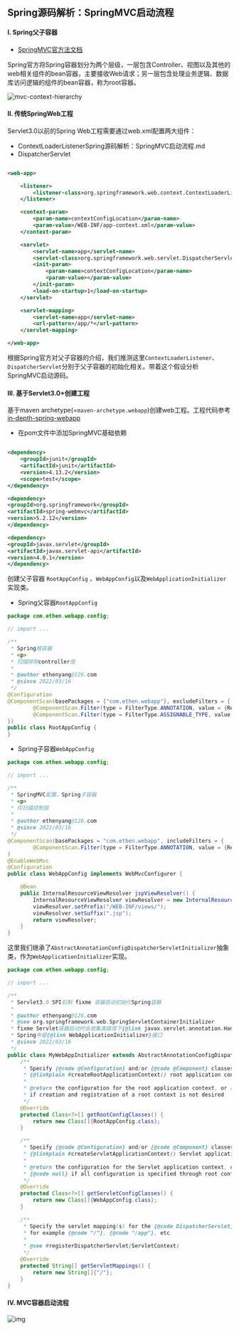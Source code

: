 ## Spring源码解析：SpringMVC启动流程

#### I. Spring父子容器

- [SpringMVC官方法文档](https://docs.spring.io/spring-framework/docs/5.3.10/reference/html/web.html#spring-web)

Spring官方将Spring容器划分为两个层级，一层包含Controller、视图以及其他的web相关组件的bean容器，主要接收Web请求；另一层包含处理业务逻辑、数据库访问逻辑的组件的bean容器，称为root容器。

![mvc-context-hierarchy](/docs/markdown/imgs/mvc-context-hierarchy.png)

#### II. 传统SpringWeb工程

Servlet3.0以前的Spring Web工程需要通过web.xml配置两大组件：

- ContextLoaderListenerSpring源码解析：SpringMVC启动流程.md
- DispatcherServlet

```xml

<web-app>

    <listener>
        <listener-class>org.springframework.web.context.ContextLoaderListener</listener-class>
    </listener>

    <context-param>
        <param-name>contextConfigLocation</param-name>
        <param-value>/WEB-INF/app-context.xml</param-value>
    </context-param>

    <servlet>
        <servlet-name>app</servlet-name>
        <servlet-class>org.springframework.web.servlet.DispatcherServlet</servlet-class>
        <init-param>
            <param-name>contextConfigLocation</param-name>
            <param-value></param-value>
        </init-param>
        <load-on-startup>1</load-on-startup>
    </servlet>

    <servlet-mapping>
        <servlet-name>app</servlet-name>
        <url-pattern>/app/*</url-pattern>
    </servlet-mapping>

</web-app>
```

根据Spring官方对父子容器的介绍，我们推测这里`ContextLoaderListener`、`DispatcherServlet`分别于父子容器的初始化相关。带着这个假设分析SpringMVC启动源码。

#### III. 基于Servlet3.0+创建工程

基于maven archetype(=`maven-archetype.webapp`)创建web工程。工程代码参考[in-depth-spring-webapp](https://github.com/turn-left/in-depth-spring-source/tree/master/in-depth-spring-webapp)

- 在pom文件中添加SpringMVC基础依赖

```xml

<dependency>
    <groupId>junit</groupId>
    <artifactId>junit</artifactId>
    <version>4.13.2</version>
    <scope>test</scope>
</dependency>

<dependency>
<groupId>org.springframework</groupId>
<artifactId>spring-webmvc</artifactId>
<version>5.2.12</version>
</dependency>

<dependency>
<groupId>javax.servlet</groupId>
<artifactId>javax.servlet-api</artifactId>
<version>4.0.1</version>
</dependency>
```

创建父子容器 `RootAppConfig` 、`WebAppConfig`以及`WebApplicationInitializer`实现类。
- Spring父容器`RootAppConfig`
```java
package com.ethen.webapp.config;

// import ...

/**
 * Spring根容器
 * <p>
 * 扫描排除controller层
 *
 * @author ethenyang@126.com
 * @since 2022/03/16
 */
@Configuration
@ComponentScan(basePackages = {"com.ethen.webapp"}, excludeFilters = {
        @ComponentScan.Filter(type = FilterType.ANNOTATION, value = {RestController.class, Controller.class}),
        @ComponentScan.Filter(type = FilterType.ASSIGNABLE_TYPE, value = {WebAppConfig.class})
})
public class RootAppConfig {
}
```

- Spring子容器`WebAppConfig`
```java
package com.ethen.webapp.config;

// import ...

/**
 * SpringMVC配置，Spring子容器
 * <p>
 * 仅扫描控制层
 *
 * @author ethenyang@126.com
 * @since 2022/03/16
 */
@ComponentScan(basePackages = "com.ethen.webapp", includeFilters = {
        @ComponentScan.Filter(type = FilterType.ANNOTATION, value = {RestController.class, Controller.class})}
)
@EnableWebMvc
@Configuration
public class WebAppConfig implements WebMvcConfigurer {

    @Bean
    public InternalResourceViewResolver jspViewResolver() {
        InternalResourceViewResolver viewResolver = new InternalResourceViewResolver();
        viewResolver.setPrefix("/WEB-INF/views/");
        viewResolver.setSuffix(".jsp");
        return viewResolver;
    }
}
```

这里我们继承了`AbstractAnnotationConfigDispatcherServletInitializer`抽象类，作为`WebApplicationInitializer`实现。

```java
package com.ethen.webapp.config;

// import ...

/**
 * Servlet3.0 SPI机制 fixme 容器启动初始化Spring容器
 *
 * @author ethenyang@126.com
 * @see org.springframework.web.SpringServletContainerInitializer
 * fixme Servlet容器启动时会收集类路径下{@link javax.servlet.annotation.HandlesTypes}中标注的接口，
 * Spring中是{@link WebApplicationInitializer}接口
 * @since 2022/03/16
 */
public class MyWebAppInitializer extends AbstractAnnotationConfigDispatcherServletInitializer {
    /**
     * Specify {@code @Configuration} and/or {@code @Component} classes for the
     * {@linkplain #createRootApplicationContext() root application context}.
     *
     * @return the configuration for the root application context, or {@code null}
     * if creation and registration of a root context is not desired
     */
    @Override
    protected Class<?>[] getRootConfigClasses() {
        return new Class[]{RootAppConfig.class};
    }

    /**
     * Specify {@code @Configuration} and/or {@code @Component} classes for the
     * {@linkplain #createServletApplicationContext() Servlet application context}.
     *
     * @return the configuration for the Servlet application context, or
     * {@code null} if all configuration is specified through root config classes.
     */
    @Override
    protected Class<?>[] getServletConfigClasses() {
        return new Class[]{WebAppConfig.class};
    }

    /**
     * Specify the servlet mapping(s) for the {@code DispatcherServlet} &mdash;
     * for example {@code "/"}, {@code "/app"}, etc.
     *
     * @see #registerDispatcherServlet(ServletContext)
     */
    @Override
    protected String[] getServletMappings() {
        return new String[]{"/"};
    }
}
```

#### IV. MVC容器启动流程

![img](../imgs/SpringMVC启动流程原理.png)